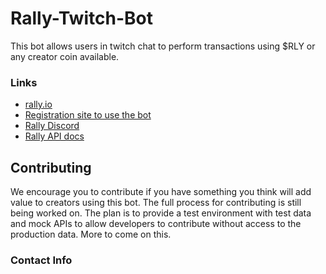 # Rally-Twitch-Bot
This bot allows users in twitch chat to perform transactions using $RLY or any creator coin available.

### Links
- [rally.io](https://rally.io/)
- [Registration site to use the bot](https://rallytwitchbot.com/)
- [Rally Discord](https://discord.gg/Ya2ANSMEn6)
- [Rally API docs](https://api-docs.rally.io/)

## Contributing
We encourage you to contribute if you have something you think will add value to creators using this bot. The full process for contributing is still being worked on.  The plan is to provide a test environment with test data and mock APIs to allow developers to contribute without access to the production data. More to come on this.




### Contact Info












